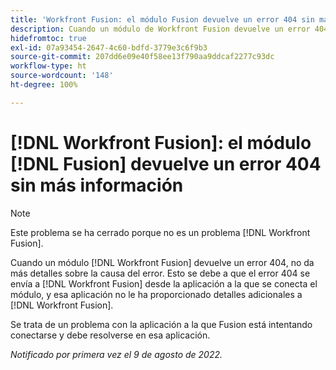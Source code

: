```yaml
---
title: 'Workfront Fusion: el módulo Fusion devuelve un error 404 sin más información'
description: Cuando un módulo de Workfront Fusion devuelve un error 404, no da más detalles sobre la causa del error. Esto se debe a que el error 404 se envía a Workfront Fusion desde la aplicación a la que se conecta el módulo, y esa aplicación no le ha proporcionado detalles adicionales a Workfront Fusion.
hidefromtoc: true
exl-id: 07a93454-2647-4c60-bdfd-3779e3c6f9b3
source-git-commit: 207dd6e09e40f58ee13f790aa9ddcaf2277c93dc
workflow-type: ht
source-wordcount: '148'
ht-degree: 100%

---
```


# [!DNL Workfront Fusion]: el módulo [!DNL Fusion] devuelve un error 404 sin más información

>[!NOTE]
>
>Este problema se ha cerrado porque no es un problema [!DNL Workfront Fusion].

Cuando un módulo [!DNL Workfront Fusion] devuelve un error 404, no da más detalles sobre la causa del error. Esto se debe a que el error 404 se envía a [!DNL Workfront Fusion] desde la aplicación a la que se conecta el módulo, y esa aplicación no le ha proporcionado detalles adicionales a [!DNL Workfront Fusion].

Se trata de un problema con la aplicación a la que Fusion está intentando conectarse y debe resolverse en esa aplicación.

_Notificado por primera vez el 9 de agosto de 2022._
